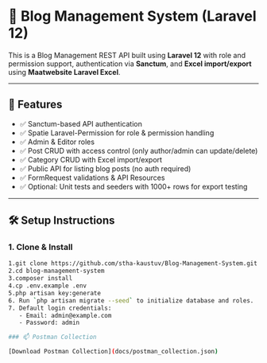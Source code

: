 # 📝 Blog Management System (Laravel 12)

This is a Blog Management REST API built using **Laravel 12** with role and permission support, authentication via **Sanctum**, and **Excel import/export** using **Maatwebsite Laravel Excel**.

---

## 📌 Features

- ✅ Sanctum-based API authentication
- ✅ Spatie Laravel-Permission for role & permission handling
- ✅ Admin & Editor roles
- ✅ Post CRUD with access control (only author/admin can update/delete)
- ✅ Category CRUD with Excel import/export
- ✅ Public API for listing blog posts (no auth required)
- ✅ FormRequest validations & API Resources
- ✅ Optional: Unit tests and seeders with 1000+ rows for export testing

---

## 🛠 Setup Instructions

### 1. Clone & Install

```bash
1.git clone https://github.com/stha-kaustuv/Blog-Management-System.git
2.cd blog-management-system
3.composer install
4.cp .env.example .env
5.php artisan key:generate
6. Run `php artisan migrate --seed` to initialize database and roles.
7. Default login credentials:
   - Email: admin@example.com
   - Password: admin

### 📫 Postman Collection

[Download Postman Collection](docs/postman_collection.json)
